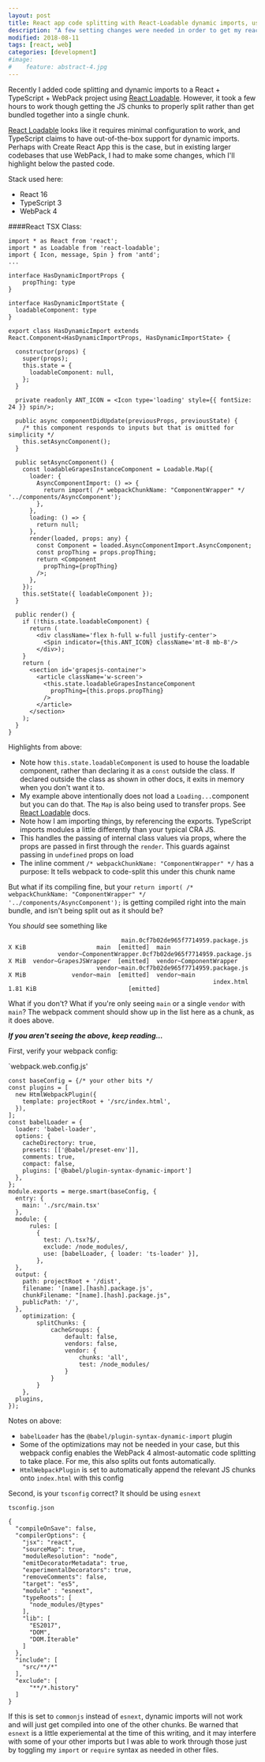 ```yaml
---
layout: post
title: React app code splitting with React-Loadable dynamic imports, using TypeScript and WebPack
description: "A few setting changes were needed in order to get my react app code-splitting properly in a project with TypeScript and WebPack"
modified: 2018-08-11
tags: [react, web]
categories: [development]
#image:
#    feature: abstract-4.jpg
---
```


Recently I added code splitting and dynamic imports to a React + TypeScript + WebPack project using [React Loadable](https://github.com/jamiebuilds/react-loadable). However, it took a few hours to work though getting the JS chunks to properly split rather than get bundled together into a single chunk.


[React Loadable](https://github.com/jamiebuilds/react-loadable) looks like it requires minimal configuration to work, and TypeScript claims to have out-of-the-box support for dynamic imports. Perhaps with Create React App this is the case, but in existing larger codebases that use WebPack, I had to make some changes, which I'll highlight below the pasted code.

Stack used here:
- React 16
- TypeScript 3
- WebPack 4

####React TSX Class:

```$javascript
import * as React from 'react';
import * as Loadable from 'react-loadable';
import { Icon, message, Spin } from 'antd';
...

interface HasDynamicImportProps {
    propThing: type
}

interface HasDynamicImportState {
  loadableComponent: type
}

export class HasDynamicImport extends React.Component<HasDynamicImportProps, HasDynamicImportState> {

  constructor(props) {
    super(props);
    this.state = {
      loadableComponent: null,
    };
  }
  
  private readonly ANT_ICON = <Icon type='loading' style={{ fontSize: 24 }} spin/>;

  public async componentDidUpdate(previousProps, previousState) {
    /* this component responds to inputs but that is omitted for simplicity */
    this.setAsyncComponent();
  }

  public setAsyncComponent() {
    const loadableGrapesInstanceComponent = Loadable.Map({
      loader: {
        AsyncComponentImport: () => {
          return import( /* webpackChunkName: "ComponentWrapper" */ '../components/AsyncComponent');
        },
      },
      loading: () => {
        return null;
      },
      render(loaded, props: any) {
        const Component = loaded.AsyncComponentImport.AsyncComponent;
        const propThing = props.propThing;
        return <Component
          propThing={propThing}
        />;
      },
    });
    this.setState({ loadableComponent });
  }

  public render() {
    if (!this.state.loadableComponent) {
      return (
        <div className='flex h-full w-full justify-center'>
          <Spin indicator={this.ANT_ICON} className='mt-8 mb-8'/>
        </div>);
    }
    return (
      <section id='grapesjs-container'>
        <article className='w-screen'>
          <this.state.loadableGrapesInstanceComponent
            propThing={this.props.propThing}
          />
        </article>
      </section>
    );
  }
}

```

Highlights from above:
- Note how `this.state.loadableComponent` is used to house the loadable component, rather than declaring it as a `const` outside the class. If declared outside the class as shown in other docs, it exits in memory when you don't want it to.
- My example above intentionally does not load a `Loading...`component but you can do that. The `Map` is also being used to transfer props. See [React Loadable](https://github.com/jamiebuilds/react-loadable) docs.
- Note how I am importing things, by referencing the exports. TypeScript imports modules a little differently than your typical CRA JS.
- This handles the passing of internal class values via props, where the props are passed in first through the `render`. This guards against passing in `undefined` props on load
- The inline comment  `/* webpackChunkName: "ComponentWrapper" */` has a purpose: It tells webpack to code-split this under this chunk name


But what if its compiling fine, but your `return import( /* webpackChunkName: "ComponentWrapper" */ '../components/AsyncComponent');` is getting compiled right into the main bundle, and isn't being split out as it should be?

You *should* see something like
```
                                main.0cf7b02de965f7714959.package.js   X KiB                    main  [emitted]  main
              vendor~ComponentWrapper.0cf7b02de965f7714959.package.js  X MiB  vendor~GrapesJSWrapper  [emitted]  vendor~ComponentWrapper
                         vendor~main.0cf7b02de965f7714959.package.js  X MiB             vendor~main  [emitted]  vendor~main
                                                          index.html  1.81 KiB                          [emitted]  
```

What if you don't? What if you're only seeing `main` or a single `vendor` with `main`? The webpack comment should show up in the list here as a chunk, as it does above.

***If you aren't seeing the above, keep reading...***

First, verify your webpack config:

`webpack.web.config.js'
```$xslt
const baseConfig = {/* your other bits */
const plugins = [
  new HtmlWebpackPlugin({
    template: projectRoot + '/src/index.html',
  }),
];
const babelLoader = {
  loader: 'babel-loader',
  options: {
    cacheDirectory: true,
    presets: [['@babel/preset-env']],
    comments: true,
    compact: false,
    plugins: ['@babel/plugin-syntax-dynamic-import']
  },
};
module.exports = merge.smart(baseConfig, {
  entry: {
    main: './src/main.tsx'
  },
  module: {
      rules: [
        {
          test: /\.tsx?$/,
          exclude: /node_modules/,
          use: [babelLoader, { loader: 'ts-loader' }],
        },
  },
  output: {
    path: projectRoot + '/dist',
    filename: '[name].[hash].package.js',
    chunkFilename: "[name].[hash].package.js",
    publicPath: '/',
  },
    optimization: {
        splitChunks: {
            cacheGroups: {
                default: false,
                vendors: false,
                vendor: {
                    chunks: 'all',
                    test: /node_modules/
                }
            }
        }
    },
  plugins,
});
```

Notes on above:
- `babelLoader` has the `@babel/plugin-syntax-dynamic-import` plugin
- Some of the optimizations may not be needed in your case, but this webpack config enables the WebPack 4 almost-automatic code splitting to take place. For me, this also splits out fonts automatically.
- `HtmlWebpackPlugin` is set to automatically append the relevant JS chunks onto `index.html` with this config

Second, is your `tsconfig` correct? It should be using `esnext`

`tsconfig.json`
```$xslt
{
  "compileOnSave": false,
  "compilerOptions": {
    "jsx": "react",
    "sourceMap": true,
    "moduleResolution": "node",
    "emitDecoratorMetadata": true,
    "experimentalDecorators": true,
    "removeComments": false,
    "target": "es5",
    "module" : "esnext",
    "typeRoots": [
      "node_modules/@types"
    ],
    "lib": [
      "ES2017",
      "DOM",
      "DOM.Iterable"
    ]
  },
  "include": [
    "src/**/*"
  ],
  "exclude": [
      "**/*.history"
  ]
}

```
If this is set to `commonjs` instead of `esnext`, dynamic imports will not work and will just get compiled into one of the other chunks. Be warned that `esnext` is a little experiemental at the time of this writing, and it may interfere with some of your other imports but I was able to work through those just by toggling my `import` or `require` syntax as needed in other files.
